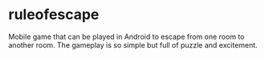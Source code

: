 # ruleofescape
Mobile game that can be played in Android to escape from one room to another room. The gameplay is so simple but full of puzzle and excitement.
